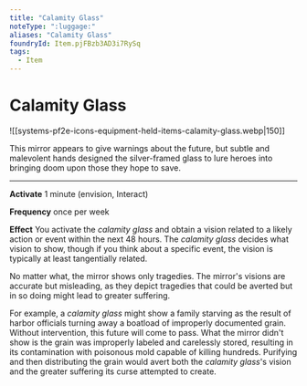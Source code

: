 ```yaml
---
title: "Calamity Glass"
noteType: ":luggage:"
aliases: "Calamity Glass"
foundryId: Item.pjFBzb3AD3i7RySq
tags:
  - Item
---
```


# Calamity Glass
![[systems-pf2e-icons-equipment-held-items-calamity-glass.webp|150]]

This mirror appears to give warnings about the future, but subtle and malevolent hands designed the silver-framed glass to lure heroes into bringing doom upon those they hope to save.

* * *

**Activate** 1 minute (envision, Interact)

**Frequency** once per week

**Effect** You activate the _calamity glass_ and obtain a vision related to a likely action or event within the next 48 hours. The _calamity glass_ decides what vision to show, though if you think about a specific event, the vision is typically at least tangentially related.

No matter what, the mirror shows only tragedies. The mirror's visions are accurate but misleading, as they depict tragedies that could be averted but in so doing might lead to greater suffering.

For example, a _calamity glass_ might show a family starving as the result of harbor officials turning away a boatload of improperly documented grain. Without intervention, this future will come to pass. What the mirror didn't show is the grain was improperly labeled and carelessly stored, resulting in its contamination with poisonous mold capable of killing hundreds. Purifying and then distributing the grain would avert both the _calamity glass_'s vision and the greater suffering its curse attempted to create.
